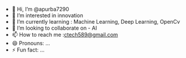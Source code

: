 - 👋 Hi, I’m @apurba7290
- 👀 I’m interested in innovation
- 🌱 I’m currently learning : Machine Learning, Deep Learning, OpenCv
- 💞️ I’m looking to collaborate on - AI
- 📫 How to reach me :ctech589@gmail.com
- 😄 Pronouns: ...
- ⚡ Fun fact: ...

<!---
apurba7290/apurba7290 is a ✨ special ✨ repository because its `README.md` (this file) appears on your GitHub profile.
You can click the Preview link to take a look at your changes.
--->

